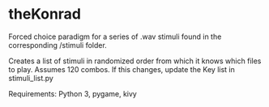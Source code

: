 # theKonrad

Forced choice paradigm for a series of .wav stimuli found in the corresponding /stimuli folder.

Creates a list of stimuli in randomized order from which it knows which files to play.
Assumes 120 combos. If this changes, update the Key list in stimuli_list.py

Requirements:
Python 3, pygame, kivy
